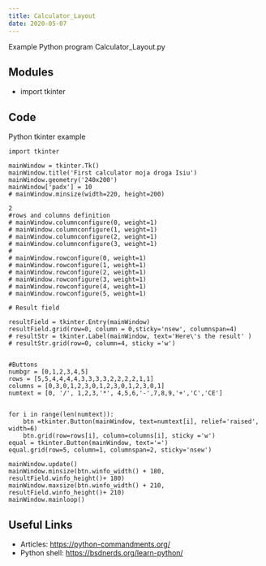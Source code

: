 ```yaml
---
title: Calculator_Layout
date: 2020-05-07
---
```

Example Python program Calculator_Layout.py

## Modules

* import tkinter

## Code

Python tkinter example

    import tkinter
    
    mainWindow = tkinter.Tk()
    mainWindow.title('First calculator moja droga Isiu')
    mainWindow.geometry('240x200')
    mainWindow['padx'] = 10
    # mainWindow.minsize(width=220, height=200)
    
    2
    #rows and columns definition
    # mainWindow.columnconfigure(0, weight=1)
    # mainWindow.columnconfigure(1, weight=1)
    # mainWindow.columnconfigure(2, weight=1)
    # mainWindow.columnconfigure(3, weight=1)
    #
    # mainWindow.rowconfigure(0, weight=1)
    # mainWindow.rowconfigure(1, weight=1)
    # mainWindow.rowconfigure(2, weight=1)
    # mainWindow.rowconfigure(3, weight=1)
    # mainWindow.rowconfigure(4, weight=1)
    # mainWindow.rowconfigure(5, weight=1)
    
    # Result field
    
    resultField = tkinter.Entry(mainWindow)
    resultField.grid(row=0, column = 0,sticky='nsew', columnspan=4)
    # resultStr = tkinter.Label(mainWindow, text='Here\'s the result' )
    # resultStr.grid(row=0, column=4, sticky ='w')
    
    
    #Buttons
    numbgr = [0,1,2,3,4,5]
    rows = [5,5,4,4,4,4,3,3,3,3,2,2,2,2,1,1]
    columns = [0,3,0,1,2,3,0,1,2,3,0,1,2,3,0,1]
    numtext = [0, '/', 1,2,3,'*', 4,5,6,'-',7,8,9,'+','C','CE']
    
    
    for i in range(len(numtext)):
        btn =tkinter.Button(mainWindow, text=numtext[i], relief='raised', width=6)
        btn.grid(row=rows[i], column=columns[i], sticky ='w')
    equal = tkinter.Button(mainWindow, text='=')
    equal.grid(row=5, column=1, columnspan=2, sticky='nsew')
    
    mainWindow.update()
    mainWindow.minsize(btn.winfo_width() + 180, resultField.winfo_height()+ 180)
    mainWindow.maxsize(btn.winfo_width() + 210, resultField.winfo_height()+ 210)
    mainWindow.mainloop()

## Useful Links

- Articles: https://python-commandments.org/
- Python shell: https://bsdnerds.org/learn-python/
